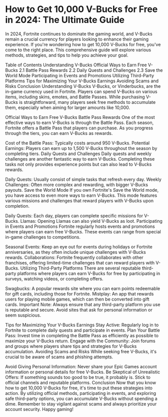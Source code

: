 # How to Get 10,000 V-Bucks for Free in 2024: The Ultimate Guide
In 2024, Fortnite continues to dominate the gaming world, and V-Bucks remain a crucial currency for players looking to enhance their gaming experience. If you're wondering how to get 10,000 V-Bucks for free, you've come to the right place. This comprehensive guide will explore various methods, strategies, and tips to help you achieve your goal.

Table of Contents
Understanding V-Bucks
Official Ways to Earn Free V-Bucks
2.1 Battle Pass Rewards
2.2 Daily Quests and Challenges
2.3 Save the World Mode
Participating in Events and Promotions
Utilizing Third-Party Platforms
Tips for Maximizing Your V-Bucks Earnings
Avoiding Scams and Risks
Conclusion
Understanding V-Bucks
V-Bucks, or Vinderbucks, are the in-game currency used in Fortnite. Players can spend V-Bucks on various items, including skins, emotes, and Battle Passes. While purchasing V-Bucks is straightforward, many players seek free methods to accumulate them, especially when aiming for larger amounts like 10,000.

Official Ways to Earn Free V-Bucks
Battle Pass Rewards
One of the most effective ways to earn V-Bucks is through the Battle Pass. Each season, Fortnite offers a Battle Pass that players can purchase. As you progress through the tiers, you can earn V-Bucks as rewards.

Cost of the Battle Pass: Typically costs around 950 V-Bucks.
Potential Earnings: Players can earn up to 1,500 V-Bucks throughout the season by completing tiers.
Daily Quests and Challenges
Daily quests and weekly challenges are another fantastic way to earn V-Bucks. Completing these tasks not only provides experience points but can also lead to V-Bucks rewards.

Daily Quests: Usually consist of simple tasks that refresh every day.
Weekly Challenges: Often more complex and rewarding, with bigger V-Bucks payouts.
Save the World Mode
If you own Fortnite's Save the World mode, you have access to even more ways to earn V-Bucks. This mode features various missions and challenges that reward players with V-Bucks upon completion.

Daily Quests: Each day, players can complete specific missions for V-Bucks.
Llamas: Opening Llamas can also yield V-Bucks as loot.
Participating in Events and Promotions
Fortnite regularly hosts events and promotions where players can earn free V-Bucks. These events can range from special in-game challenges to competitions.

Seasonal Events: Keep an eye out for events during holidays or Fortnite anniversaries, as they often include unique challenges with V-Bucks rewards.
Collaborations: Fortnite frequently collaborates with other franchises, offering limited-time challenges that can reward players with V-Bucks.
Utilizing Third-Party Platforms
There are several reputable third-party platforms where players can earn V-Bucks for free by participating in surveys, watching videos, or completing offers.

Swagbucks: A popular rewards site where you can earn points redeemable for gift cards, including those for Fortnite.
Mistplay: An app that rewards users for playing mobile games, which can then be converted into gift cards.
Important Note:
Always ensure that any third-party platform you use is reputable and secure. Avoid sites that ask for personal information or seem suspicious.

Tips for Maximizing Your V-Bucks Earnings
Stay Active: Regularly log in to Fortnite to complete daily quests and participate in events.
Plan Your Battle Pass: Invest time in completing the Battle Pass as efficiently as possible to maximize your V-Bucks return.
Engage with the Community: Join forums and groups where players share tips and strategies for V-Bucks accumulation.
Avoiding Scams and Risks
While seeking free V-Bucks, it's crucial to be aware of scams and phishing attempts.

Avoid Giving Personal Information: Never share your Epic Games account information or personal details for free V-Bucks.
Be Skeptical of Unrealistic Offers: If something sounds too good to be true, it probably is. Stick to official channels and reputable platforms.
Conclusion
Now that you know how to get 10,000 V-Bucks for free, it's time to put these strategies into action. By utilizing official methods, participating in events, and exploring safe third-party options, you can accumulate V-Bucks without spending a dime. Remember to stay vigilant against scams and always prioritize your account security. Happy gaming!
